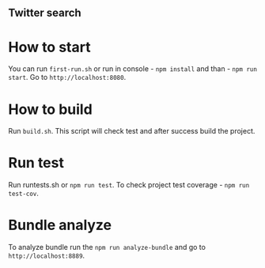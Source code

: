 
Twitter search
--------------

How to start
============

You can run `first-run.sh` or run in console - `npm install`
and than - `npm run start`. Go to `http://localhost:8080`.

How to build
============

Run `build.sh`. This script will check test and after success
build the project.

Run test
========

Run runtests.sh or `npm run test`.
To check project test coverage - `npm run test-cov`.

Bundle analyze
==============

To analyze bundle run the `npm run analyze-bundle`
and go to `http://localhost:8889`.
